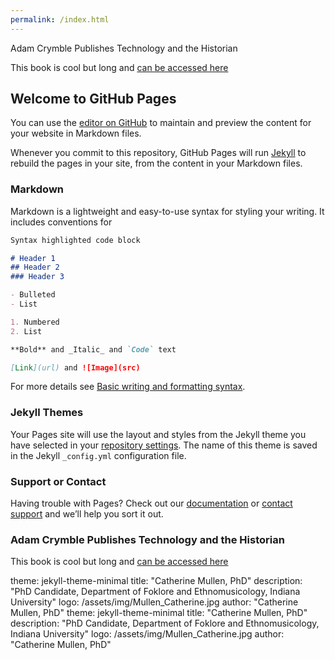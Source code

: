 ```yaml
---
permalink: /index.html
---
```


Adam Crymble Publishes Technology and the Historian

This book is cool but long and [can be accessed here](https://www.ucl.ac.uk/information-studies/sites/information_studies/files/styles/small_image/public/adam_crymble.png?itok=9oeDerIZ) 



## Welcome to GitHub Pages

You can use the [editor on GitHub](https://github.com/kalanicraig/H301Spr2022IUB.github.io/edit/gh-pages/index.md) to maintain and preview the content for your website in Markdown files.

Whenever you commit to this repository, GitHub Pages will run [Jekyll](https://jekyllrb.com/) to rebuild the pages in your site, from the content in your Markdown files.

### Markdown

Markdown is a lightweight and easy-to-use syntax for styling your writing. It includes conventions for

```markdown
Syntax highlighted code block

# Header 1
## Header 2
### Header 3

- Bulleted
- List

1. Numbered
2. List

**Bold** and _Italic_ and `Code` text

[Link](url) and ![Image](src)
```

For more details see [Basic writing and formatting syntax](https://docs.github.com/en/github/writing-on-github/getting-started-with-writing-and-formatting-on-github/basic-writing-and-formatting-syntax).

### Jekyll Themes

Your Pages site will use the layout and styles from the Jekyll theme you have selected in your [repository settings](https://github.com/kalanicraig/H301Spr2022IUB.github.io/settings/pages). The name of this theme is saved in the Jekyll `_config.yml` configuration file.

### Support or Contact

Having trouble with Pages? Check out our [documentation](https://docs.github.com/categories/github-pages-basics/) or [contact support](https://support.github.com/contact) and we’ll help you sort it out.


### Adam Crymble Publishes Technology and the Historian

This book is cool but long and [can be accessed here](https://www.ucl.ac.uk/information-studies/sites/information_studies/files/styles/small_image/public/adam_crymble.png?itok=9oeDerIZ) 


theme: jekyll-theme-minimal
title: "Catherine Mullen, PhD"
description: "PhD Candidate, Department of Foklore and Ethnomusicology, Indiana University"
logo: /assets/img/Mullen_Catherine.jpg
author: "Catherine Mullen, PhD"
theme: jekyll-theme-minimal
title: "Catherine Mullen, PhD"
description: "PhD Candidate, Department of Foklore and Ethnomusicology, Indiana University"
logo: /assets/img/Mullen_Catherine.jpg
author: "Catherine Mullen, PhD"
